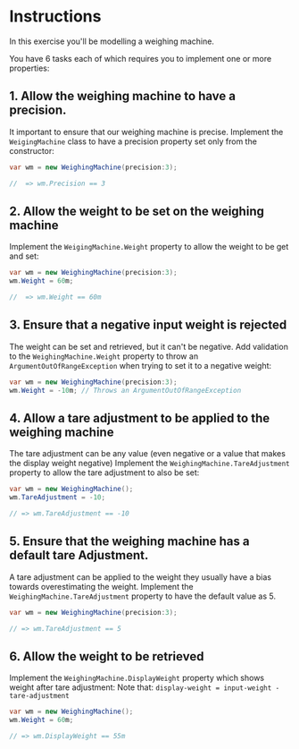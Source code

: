 # Instructions

In this exercise you'll be modelling a weighing machine.

You have 6 tasks each of which requires you to implement one or more properties:

## 1. Allow the weighing machine to have a precision.

It important to ensure that our weighing machine is precise.
Implement the `WeigingMachine` class to have a precision property set only from the constructor:

```csharp
var wm = new WeighingMachine(precision:3);

//  => wm.Precision == 3
```

## 2. Allow the weight to be set on the weighing machine

Implement the `WeigingMachine.Weight` property to allow the weight to be get and set:

```csharp
var wm = new WeighingMachine(precision:3);
wm.Weight = 60m;

//  => wm.Weight == 60m
```

## 3. Ensure that a negative input weight is rejected

The weight can be set and retrieved, but it can't be negative.
Add validation to the `WeighingMachine.Weight` property to throw an `ArgumentOutOfRangeException` when trying to set it to a negative weight:

```csharp
var wm = new WeighingMachine(precision:3);
wm.Weight = -10m; // Throws an ArgumentOutOfRangeException
```

## 4. Allow a tare adjustment to be applied to the weighing machine

The tare adjustment can be any value (even negative or a value that makes the display weight negative)
Implement the `WeighingMachine.TareAdjustment` property to allow the tare adjustment to also be set:

```csharp
var wm = new WeighingMachine();
wm.TareAdjustment = -10;

// => wm.TareAdjustment == -10
```

## 5. Ensure that the weighing machine has a default tare Adjustment.

A tare adjustment can be applied to the weight they usually have a bias towards overestimating the weight.
Implement the `WeighingMachine.TareAdjustment` property to have the default value as 5.

```csharp
var wm = new WeighingMachine(precision:3);

// => wm.TareAdjustment == 5
```

## 6. Allow the weight to be retrieved

Implement the `WeighingMachine.DisplayWeight` property which shows weight after tare adjustment:
Note that:
``` display-weight = input-weight - tare-adjustment ```

```csharp
var wm = new WeighingMachine();
wm.Weight = 60m;

// => wm.DisplayWeight == 55m
```